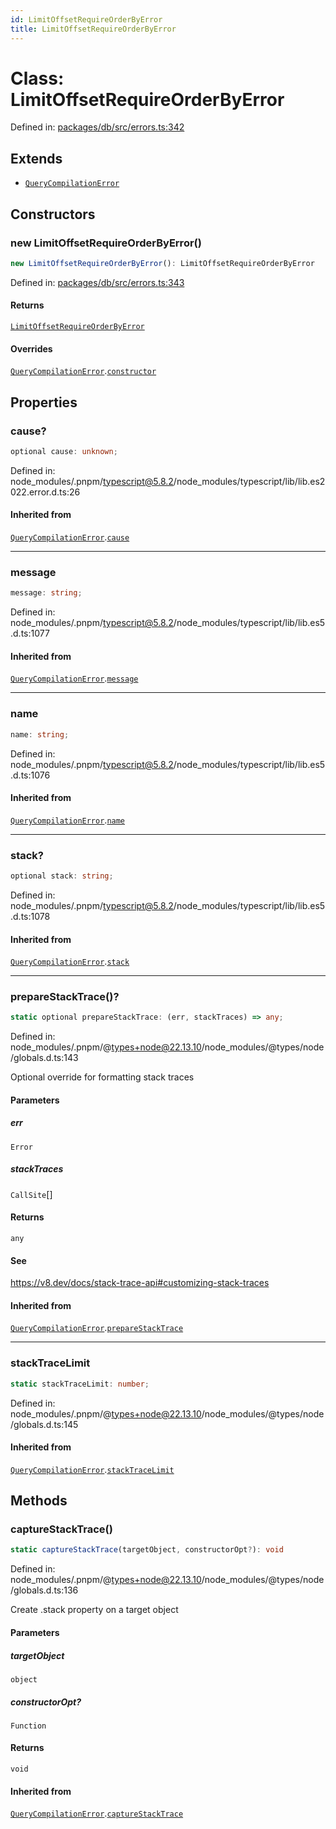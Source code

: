 ```yaml
---
id: LimitOffsetRequireOrderByError
title: LimitOffsetRequireOrderByError
---
```


<!-- DO NOT EDIT: this page is autogenerated from the type comments -->

# Class: LimitOffsetRequireOrderByError

Defined in: [packages/db/src/errors.ts:342](https://github.com/TanStack/db/blob/main/packages/db/src/errors.ts#L342)

## Extends

- [`QueryCompilationError`](../querycompilationerror.md)

## Constructors

### new LimitOffsetRequireOrderByError()

```ts
new LimitOffsetRequireOrderByError(): LimitOffsetRequireOrderByError
```

Defined in: [packages/db/src/errors.ts:343](https://github.com/TanStack/db/blob/main/packages/db/src/errors.ts#L343)

#### Returns

[`LimitOffsetRequireOrderByError`](../limitoffsetrequireorderbyerror.md)

#### Overrides

[`QueryCompilationError`](../querycompilationerror.md).[`constructor`](../QueryCompilationError.md#constructors)

## Properties

### cause?

```ts
optional cause: unknown;
```

Defined in: node\_modules/.pnpm/typescript@5.8.2/node\_modules/typescript/lib/lib.es2022.error.d.ts:26

#### Inherited from

[`QueryCompilationError`](../querycompilationerror.md).[`cause`](../QueryCompilationError.md#cause)

***

### message

```ts
message: string;
```

Defined in: node\_modules/.pnpm/typescript@5.8.2/node\_modules/typescript/lib/lib.es5.d.ts:1077

#### Inherited from

[`QueryCompilationError`](../querycompilationerror.md).[`message`](../QueryCompilationError.md#message-1)

***

### name

```ts
name: string;
```

Defined in: node\_modules/.pnpm/typescript@5.8.2/node\_modules/typescript/lib/lib.es5.d.ts:1076

#### Inherited from

[`QueryCompilationError`](../querycompilationerror.md).[`name`](../QueryCompilationError.md#name)

***

### stack?

```ts
optional stack: string;
```

Defined in: node\_modules/.pnpm/typescript@5.8.2/node\_modules/typescript/lib/lib.es5.d.ts:1078

#### Inherited from

[`QueryCompilationError`](../querycompilationerror.md).[`stack`](../QueryCompilationError.md#stack)

***

### prepareStackTrace()?

```ts
static optional prepareStackTrace: (err, stackTraces) => any;
```

Defined in: node\_modules/.pnpm/@types+node@22.13.10/node\_modules/@types/node/globals.d.ts:143

Optional override for formatting stack traces

#### Parameters

##### err

`Error`

##### stackTraces

`CallSite`[]

#### Returns

`any`

#### See

https://v8.dev/docs/stack-trace-api#customizing-stack-traces

#### Inherited from

[`QueryCompilationError`](../querycompilationerror.md).[`prepareStackTrace`](../QueryCompilationError.md#preparestacktrace)

***

### stackTraceLimit

```ts
static stackTraceLimit: number;
```

Defined in: node\_modules/.pnpm/@types+node@22.13.10/node\_modules/@types/node/globals.d.ts:145

#### Inherited from

[`QueryCompilationError`](../querycompilationerror.md).[`stackTraceLimit`](../QueryCompilationError.md#stacktracelimit)

## Methods

### captureStackTrace()

```ts
static captureStackTrace(targetObject, constructorOpt?): void
```

Defined in: node\_modules/.pnpm/@types+node@22.13.10/node\_modules/@types/node/globals.d.ts:136

Create .stack property on a target object

#### Parameters

##### targetObject

`object`

##### constructorOpt?

`Function`

#### Returns

`void`

#### Inherited from

[`QueryCompilationError`](../querycompilationerror.md).[`captureStackTrace`](../QueryCompilationError.md#capturestacktrace)
